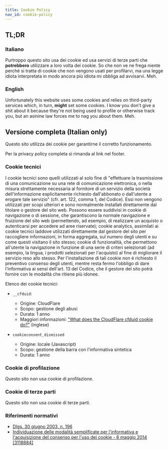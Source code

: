 ```yaml
---
title: Cookie Policy
nav_id: cookie-policy
---
```


TL;DR
-----

### Italiano

Purtroppo questo sito usa dei cookie ed usa servizi di terze parti che
**potrebbero** utilizzare a loro volta dei cookie. So che non ve ne frega
niente perch&eacute; si tratta di cookie che non vengono usati per profilarvi,
ma una legge idiota interpretata in modo ancora pi&ugrave; idiota mi obbliga
ad avvisarvi. Meh.


### English

Unfortunately this website uses some cookies and relies on third-party
services which, in turn, **might** set some cookies. I know you don't give a
shit about it because they're not being used to profile or otherwise track
you, but an asinine law forces me to nag you about them. Meh.


Versione completa (Italian only)
--------------------------------

Questo sito utilizza dei cookie per garantirne il corretto funzionamento.

Per la privacy policy completa si rimanda al link nel footer.


### Cookie tecnici

I cookie tecnici sono quelli utilizzati al solo fine di "effettuare la
trasmissione di una comunicazione su una rete di comunicazione elettronica, o
nella misura strettamente necessaria al fornitore di un servizio della
societ&agrave; dell'informazione esplicitamente richiesto dall'abbonato o
dall'utente a erogare tale servizio" (cfr. art. 122, comma 1, del Codice).
Essi non vengono utilizzati per scopi ulteriori e sono normalmente installati
direttamente dal titolare o gestore del sito web. Possono essere suddivisi in
cookie di navigazione o di sessione, che garantiscono la normale navigazione e
fruizione del sito web (permettendo, ad esempio, di realizzare un acquisto o
autenticarsi per accedere ad aree riservate); cookie analytics, assimilati ai
cookie tecnici laddove utilizzati direttamente dal gestore del sito per
raccogliere informazioni, in forma aggregata, sul numero degli utenti e su
come questi visitano il sito stesso; cookie di funzionalit&agrave;, che
permettono all'utente la navigazione in funzione di una serie di criteri
selezionati (ad esempio, la lingua, i prodotti selezionati per l'acquisto) al
fine di migliorare il servizio reso allo stesso. Per l'installazione di tali
cookie non &egrave; richiesto il preventivo consenso degli utenti, mentre
resta fermo l'obbligo di dare l'informativa ai sensi dell'art. 13 del Codice,
che il gestore del sito potr&agrave; fornire con le modalit&agrave; che
ritiene pi&ugrave; idonee.

Elenco dei cookie tecnici:

* `__cfduid`:
  * Origine: CloudFlare
  * Scopo: gestione degli abusi
  * Durata: 1 anno
  * Maggiori informazioni: ["What does the CloudFlare cfduid cookie do?"][cfduid] (inglese)

* `cookieconsent_dismissed`
  * Origine: locale (Javascript)
  * Scopo: gestione della barra con l'informativa sintetica
  * Durata: 1 anno


### Cookie di profilazione

Questo sito non usa cookie di profilazione.


### Cookie di terze parti

Questo sito non usa cookie di terze parti.


### Riferimenti normativi

* [Dlgs. 30 giugno 2003, n. 196][privacy]
* [Individuazione delle modalit&agrave; semplificate per l'informativa e
  l'acquisizione del consenso per l'uso dei cookie - 8 maggio 2014
  \[3118884\]][cookie-law]


[cfduid]: https://support.cloudflare.com/hc/en-us/articles/200170156-What-does-the-CloudFlare-cfduid-cookie-do-
[privacy]: http://www.garanteprivacy.it/web/guest/home/docweb/-/docweb-display/docweb/1311248
[cookie-law]: http://www.garanteprivacy.it/web/guest/home/docweb/-/docweb-display/docweb/3118884
